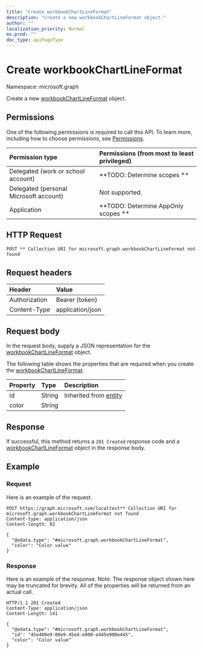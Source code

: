 ```yaml
---
title: "Create workbookChartLineFormat"
description: "Create a new workbookChartLineFormat object."
author: ""
localization_priority: Normal
ms.prod: ""
doc_type: apiPageType
---
```


# Create workbookChartLineFormat

Namespace: microsoft.graph

Create a new [workbookChartLineFormat](../resources/workbookchartlineformat.md) object.

## Permissions
One of the following permissions is required to call this API. To learn more, including how to choose permissions, see [Permissions](/concepts/permissions-reference.md).

|Permission type|Permissions (from most to least privileged)|
|:---|:---|
|Delegated (work or school account)|**TODO: Determine scopes **|
|Delegated (personal Microsoft account)|Not supported.|
|Application|**TODO: Determine AppOnly scopes **|

## HTTP Request
<!-- {
  "blockType": "ignored"
}
-->
``` http
POST ** Collection URI for microsoft.graph.workbookChartLineFormat not found
```

## Request headers
|Header|Value|
|:---|:---|
|Authorization|Bearer {token}|
|Content-Type|application/json|

## Request body
In the request body, supply a JSON representation for the [workbookChartLineFormat](../resources/workbookchartlineformat.md) object.

The following table shows the properties that are required when you create the [workbookChartLineFormat](../resources/workbookchartlineformat.md).

|Property|Type|Description|
|:---|:---|:---|
|id|String| Inherited from [entity](../resources/entity.md)|
|color|String||



## Response
If successful, this method returns a `201 Created` response code and a [workbookChartLineFormat](../resources/workbookchartlineformat.md) object in the response body.

## Example

### Request
Here is an example of the request.
<!-- {
  "blockType": "request",
  "name": "create_workbookchartlineformat_from_"
}
-->
``` http
POST https://graph.microsoft.com/localtest** Collection URI for microsoft.graph.workbookChartLineFormat not found
Content-type: application/json
Content-length: 92

{
  "@odata.type": "#microsoft.graph.workbookChartLineFormat",
  "color": "Color value"
}
```

### Response
Here is an example of the response. Note: The response object shown here may be truncated for brevity. All of the properties will be returned from an actual call.
<!-- {
  "blockType": "response",
  "truncated": true,
  "@odata.type": "microsoft.graph.workbookchartlineformat"
}
-->
``` http
HTTP/1.1 201 Created
Content-Type: application/json
Content-Length: 141

{
  "@odata.type": "#microsoft.graph.workbookChartLineFormat",
  "id": "45e400e9-00e9-45e4-e900-e445e900e445",
  "color": "Color value"
}
```

